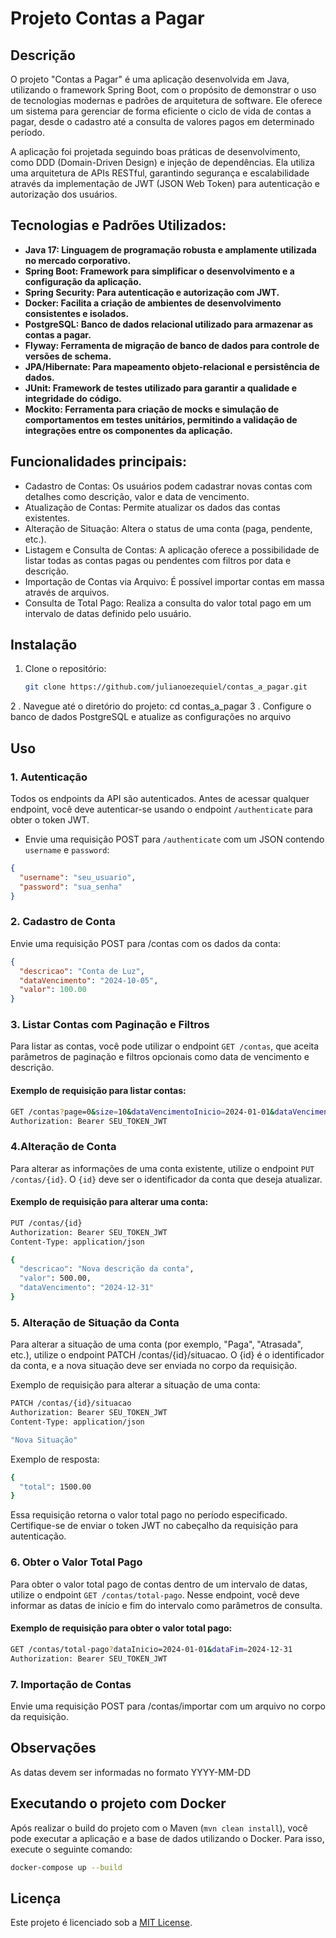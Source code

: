 # Projeto Contas a Pagar

## Descrição

O projeto "Contas a Pagar" é uma aplicação desenvolvida em Java, utilizando o framework Spring Boot, com o propósito de demonstrar o uso de tecnologias modernas e padrões de arquitetura de software. Ele oferece um sistema para gerenciar de forma eficiente o ciclo de vida de contas a pagar, desde o cadastro até a consulta de valores pagos em determinado período.

A aplicação foi projetada seguindo boas práticas de desenvolvimento, como DDD (Domain-Driven Design) e injeção de dependências. Ela utiliza uma arquitetura de APIs RESTful, garantindo segurança e escalabilidade através da implementação de JWT (JSON Web Token) para autenticação e autorização dos usuários.

## Tecnologias e Padrões Utilizados:

- **Java 17: Linguagem de programação robusta e amplamente utilizada no mercado corporativo.**
- **Spring Boot: Framework para simplificar o desenvolvimento e a configuração da aplicação.**
- **Spring Security: Para autenticação e autorização com JWT.**
- **Docker: Facilita a criação de ambientes de desenvolvimento consistentes e isolados.**
- **PostgreSQL: Banco de dados relacional utilizado para armazenar as contas a pagar.**
- **Flyway: Ferramenta de migração de banco de dados para controle de versões de schema.**
- **JPA/Hibernate: Para mapeamento objeto-relacional e persistência de dados.**
- **JUnit: Framework de testes utilizado para garantir a qualidade e integridade do código.**
- **Mockito: Ferramenta para criação de mocks e simulação de comportamentos em testes unitários, permitindo a validação de integrações entre os componentes da aplicação.**

## Funcionalidades principais:

- Cadastro de Contas: Os usuários podem cadastrar novas contas com detalhes como descrição, valor e data de vencimento.
- Atualização de Contas: Permite atualizar os dados das contas existentes.
- Alteração de Situação: Altera o status de uma conta (paga, pendente, etc.).
- Listagem e Consulta de Contas: A aplicação oferece a possibilidade de listar todas as contas pagas ou pendentes com filtros por data e descrição.
- Importação de Contas via Arquivo: É possível importar contas em massa através de arquivos.
- Consulta de Total Pago: Realiza a consulta do valor total pago em um intervalo de datas definido pelo usuário.

## Instalação

1. Clone o repositório:
   ```bash
   git clone https://github.com/julianoezequiel/contas_a_pagar.git
2 . Navegue até o diretório do projeto:
  cd contas_a_pagar
3 . Configure o banco de dados PostgreSQL e atualize as configurações no arquivo

## Uso

### 1. Autenticação
Todos os endpoints da API são autenticados. Antes de acessar qualquer endpoint, você deve autenticar-se usando o endpoint `/authenticate` para obter o token JWT.

- Envie uma requisição POST para `/authenticate` com um JSON contendo `username` e `password`:


```json
{
  "username": "seu_usuario",
  "password": "sua_senha"
}
```

### 2. Cadastro de Conta
Envie uma requisição POST para /contas com os dados da conta:

```json
{
  "descricao": "Conta de Luz",
  "dataVencimento": "2024-10-05",
  "valor": 100.00
}
```

### 3. Listar Contas com Paginação e Filtros
Para listar as contas, você pode utilizar o endpoint `GET /contas`, que aceita parâmetros de paginação e filtros opcionais como data de vencimento e descrição.

#### Exemplo de requisição para listar contas:

```bash
GET /contas?page=0&size=10&dataVencimentoInicio=2024-01-01&dataVencimentoFim=2024-12-31&descricao=a
Authorization: Bearer SEU_TOKEN_JWT
```

### 4.Alteração de Conta

Para alterar as informações de uma conta existente, utilize o endpoint `PUT /contas/{id}`. O `{id}` deve ser o identificador da conta que deseja atualizar.

#### Exemplo de requisição para alterar uma conta:

```bash
PUT /contas/{id}
Authorization: Bearer SEU_TOKEN_JWT
Content-Type: application/json

{
  "descricao": "Nova descrição da conta",
  "valor": 500.00,
  "dataVencimento": "2024-12-31"
}
```

### 5. Alteração de Situação da Conta
Para alterar a situação de uma conta (por exemplo, "Paga", "Atrasada", etc.), utilize o endpoint PATCH /contas/{id}/situacao. O {id} é o identificador da conta, e a nova situação deve ser enviada no corpo da requisição.

Exemplo de requisição para alterar a situação de uma conta:
```bash
PATCH /contas/{id}/situacao
Authorization: Bearer SEU_TOKEN_JWT
Content-Type: application/json

"Nova Situação"

```
Exemplo de resposta:
```bash
{
  "total": 1500.00
}
```

Essa requisição retorna o valor total pago no período especificado. Certifique-se de enviar o token JWT no cabeçalho da requisição para autenticação.

### 6. Obter o Valor Total Pago

Para obter o valor total pago de contas dentro de um intervalo de datas, utilize o endpoint `GET /contas/total-pago`. Nesse endpoint, você deve informar as datas de início e fim do intervalo como parâmetros de consulta.

#### Exemplo de requisição para obter o valor total pago:

```bash
GET /contas/total-pago?dataInicio=2024-01-01&dataFim=2024-12-31
Authorization: Bearer SEU_TOKEN_JWT
```

### 7. Importação de Contas
Envie uma requisição POST para /contas/importar com um arquivo no corpo da requisição.

## Observações
As datas devem ser informadas no formato YYYY-MM-DD

## Executando o projeto com Docker

Após realizar o build do projeto com o Maven (`mvn clean install`), você pode executar a aplicação e a base de dados utilizando o Docker. Para isso, execute o seguinte comando:

```bash
docker-compose up --build
```

## Licença
Este projeto é licenciado sob a [MIT License](https://opensource.org/licenses/MIT).

